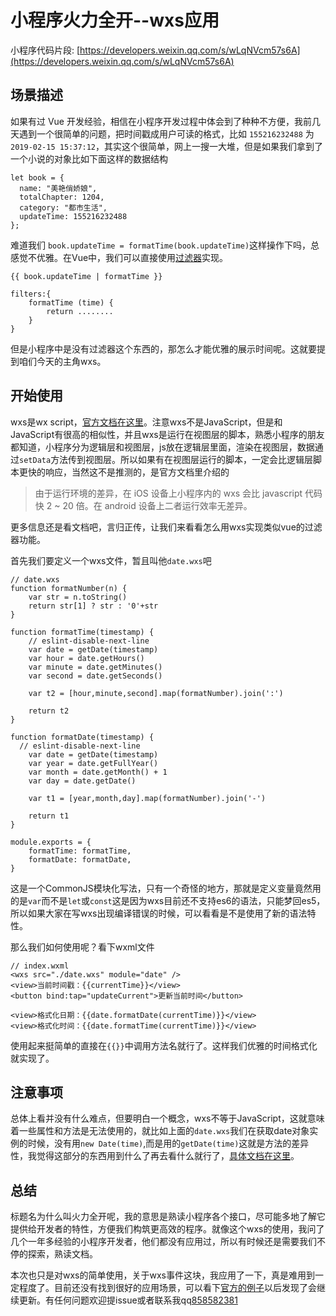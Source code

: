 # 小程序火力全开--wxs应用

小程序代码片段: [https://developers.weixin.qq.com/s/wLqNVcm57s6A](https://developers.weixin.qq.com/s/wLqNVcm57s6A)

## 场景描述

如果有过 Vue 开发经验，相信在小程序开发过程中体会到了种种不方便，我前几天遇到一个很简单的问题，把时间戳成用户可读的格式，比如 `155216232488` 为 `2019-02-15 15:37:12`，其实这个很简单，网上一搜一大堆，但是如果我们拿到了一个小说的对象比如下面这样的数据结构

	let book = {
	  name: "美艳俏娇娘",
	  totalChapter: 1204,
	  category: "都市生活",
	  updateTime: 155216232488
	};
	
难道我们 `book.updateTime = formatTime(book.updateTime)`这样操作下吗，总感觉不优雅。在Vue中，我们可以直接使用[过滤器](https://cn.vuejs.org/v2/guide/filters.html)实现。

	{{ book.updateTime | formatTime }}
	
	filters:{
		formatTime (time) {
			return ........
		}
	}

但是小程序中是没有过滤器这个东西的，那怎么才能优雅的展示时间呢。这就要提到咱们今天的主角wxs。

## 开始使用

wxs是wx script，[官方文档在这里](https://developers.weixin.qq.com/miniprogram/dev/framework/view/wxs/)。注意wxs不是JavaScript，但是和JavaScript有很高的相似性，并且wxs是运行在视图层的脚本，熟悉小程序的朋友都知道，小程序分为逻辑层和视图层，js放在逻辑层里面，渲染在视图层，数据通过`setData`方法传到视图层。所以如果有在视图层运行的脚本，一定会比逻辑层脚本更快的响应，当然这不是推测的，是官方文档里介绍的

> 由于运行环境的差异，在 iOS 设备上小程序内的 wxs 会比 javascript 代码快 2 ~ 20 倍。在 android 设备上二者运行效率无差异。

更多信息还是看文档吧，言归正传，让我们来看看怎么用wxs实现类似vue的过滤器功能。

首先我们要定义一个wxs文件，暂且叫他`date.wxs`吧

	// date.wxs
	function formatNumber(n) {
	    var str = n.toString()
	    return str[1] ? str : '0'+str
	}
	  
	function formatTime(timestamp) {
		// eslint-disable-next-line
		var date = getDate(timestamp)
		var hour = date.getHours()
		var minute = date.getMinutes()
		var second = date.getSeconds()
		  
		var t2 = [hour,minute,second].map(formatNumber).join(':')
		  
		return t2
	}
		
	function formatDate(timestamp) {
	  // eslint-disable-next-line
		var date = getDate(timestamp)
		var year = date.getFullYear()
		var month = date.getMonth() + 1
		var day = date.getDate()
		  
		var t1 = [year,month,day].map(formatNumber).join('-')
		  
		return t1
	}
	  
	module.exports = {
		formatTime: formatTime,
		formatDate: formatDate,
	}
	
这是一个CommonJS模块化写法，只有一个奇怪的地方，那就是定义变量竟然用的是`var`而不是`let`或`const`这是因为wxs目前还不支持es6的语法，只能梦回es5，所以如果大家在写wxs出现编译错误的时候，可以看看是不是使用了新的语法特性。

那么我们如何使用呢？看下wxml文件

	// index.wxml
	<wxs src="./date.wxs" module="date" />
	<view>当前时间戳：{{currentTime}}</view>
	<button bind:tap="updateCurrent">更新当前时间</button>
	
	<view>格式化日期：{{date.formatDate(currentTime)}}</view>
	<view>格式化时间：{{date.formatTime(currentTime)}}</view>
	
使用起来挺简单的直接在`{{}}`中调用方法名就行了。这样我们优雅的时间格式化就实现了。

## 注意事项

总体上看并没有什么难点，但要明白一个概念，wxs不等于JavaScript，这就意味着一些属性和方法是无法使用的，就比如上面的`date.wxs`我们在获取date对象实例的时候，没有用`new Date(time)`,而是用的`getDate(time)`这就是方法的差异性，我觉得这部分的东西用到什么了再去看什么就行了，[具体文档在这里](https://developers.weixin.qq.com/miniprogram/dev/framework/view/wxs/06datatype.html)。

## 总结

标题名为什么叫火力全开呢，我的意思是熟读小程序各个接口，尽可能多地了解它提供给开发者的特性，方便我们构筑更高效的程序。就像这个wxs的使用，我问了几个一年多经验的小程序开发者，他们都没有应用过，所以有时候还是需要我们不停的探索，熟读文档。

本次也只是对wxs的简单使用，关于wxs事件这块，我应用了一下，真是难用到一定程度了。目前还没有找到很好的应用场景，可以看下[官方的例子](https://developers.weixin.qq.com/s/ylShYBma7f5J)以后发现了会继续更新。有任何问题欢迎提issue或者联系我qq[858582381](http://wpa.qq.com/msgrd?v=3&uin=858582381)